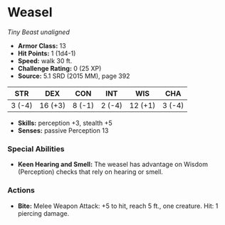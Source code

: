 # Weasel

*Tiny* *Beast* *unaligned*

- **Armor Class:** 13
- **Hit Points:** 1 (1d4-1)
- **Speed:** walk 30 ft.
- **Challenge Rating:** 0 (25 XP)
- **Source:** 5.1 SRD (2015 MM), page 392

| STR | DEX | CON | INT | WIS | CHA |
| --- | --- | --- | --- | --- | --- |
| 3 (-4) | 16 (+3) | 8 (-1) | 2 (-4) | 12 (+1) | 3 (-4) |

- **Skills:** perception +3, stealth +5
- **Senses:** passive Perception 13

### Special Abilities

- **Keen Hearing and Smell:** The weasel has advantage on Wisdom (Perception) checks that rely on hearing or smell.

### Actions

- **Bite:** Melee Weapon Attack: +5 to hit, reach 5 ft., one creature. Hit: 1 piercing damage.



